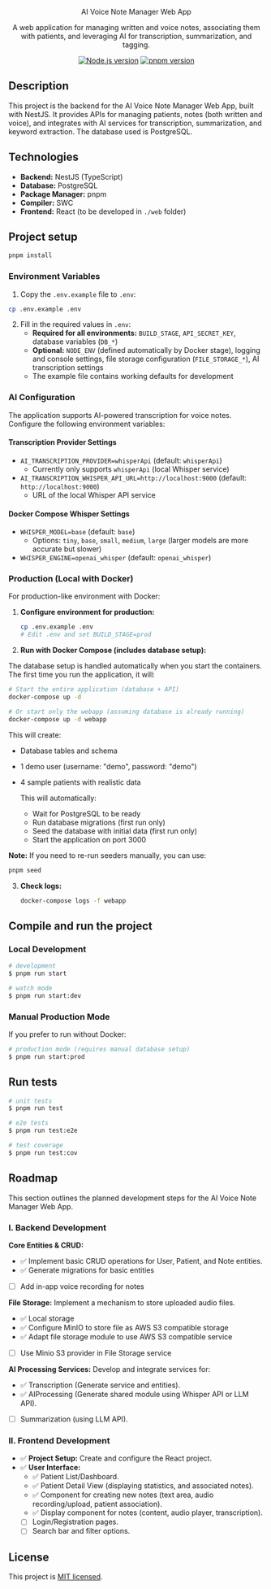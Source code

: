 <p align="center">AI Voice Note Manager Web App</p>
<p align="center">A web application for managing written and voice notes, associating them with patients, and leveraging AI for transcription, summarization, and tagging.</p>

<p align="center">
<a href="https://nodejs.org" target="_blank"><img src="https://img.shields.io/badge/node-%3E%3D22.0.0-green.svg" alt="Node.js version" /></a>
<a href="https://pnpm.io" target="_blank"><img src="https://img.shields.io/badge/pnpm-%3E%3D10.0.0-cc00ff.svg" alt="pnpm version" /></a>
</p>

## Description

This project is the backend for the AI Voice Note Manager Web App, built with NestJS. It provides APIs for managing patients, notes (both written and voice), and integrates with AI services for transcription, summarization, and keyword extraction. The database used is PostgreSQL.

## Technologies

- **Backend:** NestJS (TypeScript)
- **Database:** PostgreSQL
- **Package Manager:** pnpm
- **Compiler:** SWC
- **Frontend:** React (to be developed in `./web` folder)

## Project setup

```bash
pnpm install
```

### Environment Variables

1. Copy the `.env.example` file to `.env`:

```bash
cp .env.example .env
```

2. Fill in the required values in `.env`:
   - **Required for all environments:** `BUILD_STAGE`, `API_SECRET_KEY`, database variables (`DB_*`)
   - **Optional:** `NODE_ENV` (defined automatically by Docker stage), logging and console settings, file storage configuration (`FILE_STORAGE_*`), AI transcription settings
   - The example file contains working defaults for development

### AI Configuration

The application supports AI-powered transcription for voice notes. Configure the following environment variables:

#### Transcription Provider Settings

- `AI_TRANSCRIPTION_PROVIDER=whisperApi` (default: `whisperApi`)
  - Currently only supports `whisperApi` (local Whisper service)
- `AI_TRANSCRIPTION_WHISPER_API_URL=http://localhost:9000` (default: `http://localhost:9000`)
  - URL of the local Whisper API service

#### Docker Compose Whisper Settings

- `WHISPER_MODEL=base` (default: `base`)
  - Options: `tiny`, `base`, `small`, `medium`, `large` (larger models are more accurate but slower)
- `WHISPER_ENGINE=openai_whisper` (default: `openai_whisper`)

### Production (Local with Docker)

For production-like environment with Docker:

1. **Configure environment for production:**
   ```bash
   cp .env.example .env
   # Edit .env and set BUILD_STAGE=prod
   ```

2. **Run with Docker Compose (includes database setup):**

The database setup is handled automatically when you start the containers. The first time you run the application, it will:
   ```bash
   # Start the entire application (database + API)
   docker-compose up -d

   # Or start only the webapp (assuming database is already running)
   docker-compose up -d webapp
   ```
   This will create:

- Database tables and schema
- 1 demo user (username: "demo", password: "demo")
- 4 sample patients with realistic data

   This will automatically:
   - Wait for PostgreSQL to be ready
   - Run database migrations (first run only)
   - Seed the database with initial data (first run only)
   - Start the application on port 3000

**Note:** If you need to re-run seeders manually, you can use:
```bash
pnpm seed
```

3. **Check logs:**
   ```bash
   docker-compose logs -f webapp
   ```

## Compile and run the project

### Local Development

```bash
# development
$ pnpm run start

# watch mode
$ pnpm run start:dev
```

### Manual Production Mode

If you prefer to run without Docker:

```bash
# production mode (requires manual database setup)
$ pnpm run start:prod

```

## Run tests

```bash
# unit tests
$ pnpm run test

# e2e tests
$ pnpm run test:e2e

# test coverage
$ pnpm run test:cov
```

## Roadmap

This section outlines the planned development steps for the AI Voice Note Manager Web App.

### I. Backend Development

**Core Entities & CRUD:**

- ✅ Implement basic CRUD operations for User, Patient, and Note entities.
- ✅ Generate migrations for basic entities
- [ ] Add in-app voice recording for notes

**File Storage:** Implement a mechanism to store uploaded audio files.

- ✅ Local storage
- ✅ Configure MinIO to store file as AWS S3 compatible storage
- ✅ Adapt file storage module to use AWS S3 compatible service
- [ ] Use Minio S3 provider in File Storage service

**AI Processing Services:** Develop and integrate services for:

- ✅ Transcription (Generate service and entities).
- ✅ AIProcessing (Generate shared module using Whisper API or LLM API).
- [ ] Summarization (using LLM API).

### II. Frontend Development

- ✅ **Project Setup:** Create and configure the React project.
- ✅ **User Interface:**
  - ✅ Patient List/Dashboard.
  - ✅ Patient Detail View (displaying statistics, and associated notes).
  - ✅ Component for creating new notes (text area, audio recording/upload, patient association).
  - ✅ Display component for notes (content, audio player, transcription).
  - [ ] Login/Registration pages.
  - [ ] Search bar and filter options.

## License

This project is [MIT licensed](./LICENSE).

